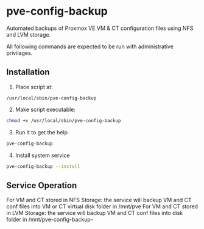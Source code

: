 # pve-config-backup

Automated backups of Proxmox VE VM & CT configuration files using NFS and LVM storage.

All following commands are expected to be run with administrative privilages.

## Installation

1. Place script at:
```
/usr/local/sbin/pve-config-backup
```
2. Make script executable:
```bash
chmod +x /usr/local/sbin/pve-config-backup
```
3. Run it to get the help
```bash
pve-config-backup
```
4. Install system service
```bash
pve-config-backup --install
```

## Service Operation

For VM and CT stored in NFS Storage:
  the service will backup VM and CT conf files into VM or CT virtual disk folder in /mnt/pve
For VM and CT stored in LVM Storage:
  the service will backup VM and CT conf files into disk folder in /mnt/pve-config-backup-<lvm-volume-group-of-vm-ct-virtual-disk>
